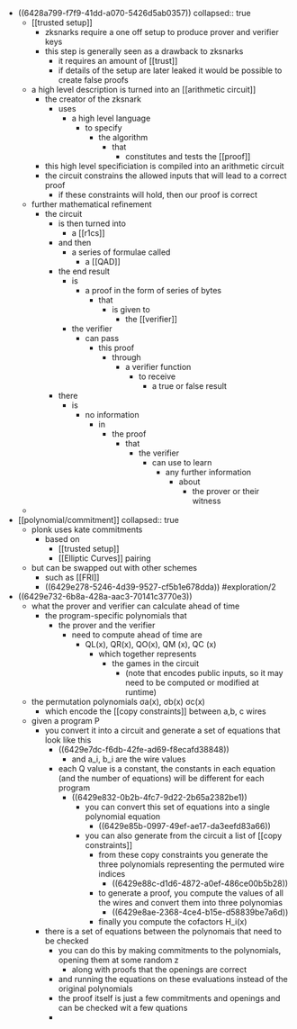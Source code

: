 - ((6428a799-f7f9-41dd-a070-5426d5ab0357))
  collapsed:: true
	- [[trusted setup]]
		- zksnarks require a one off setup to produce prover and verifier keys
		- this step is generally seen as a drawback to zksnarks
			- it requires an amount of [[trust]]
			- if details of the setup are later leaked it would be possible to create false proofs
	- a high level description is turned into an [[arithmetic circuit]]
		- the creator of the zksnark
			- uses
				- a high level language
					- to specify
						- the algorithm
							- that
								- constitutes and tests the [[proof]]
		- this high level specificiation is compiled into an arithmetic circuit
		- the circuit constrains the allowed inputs that will lead to a correct proof
			- if these constraints will hold, then our proof is correct
	- further mathematical refinement
		- the circuit
			- is then turned into
				- a [[r1cs]]
			- and then
				- a series of formulae called
					- a [[QAD]]
			- the end result
				- is
					- a proof in the form of series of bytes
						- that
							- is given to
								- the [[verifier]]
				- the verifier
					- can pass
						- this proof
							- through
								- a verifier function
									- to receive
										- a true or false result
			- there
				- is
					- no information
						- in
							- the proof
								- that
									- the verifier
										- can use to learn
											- any further information
												- about
													- the prover or their witness
	-
- [[polynomial/commitment]]
  collapsed:: true
	- plonk uses kate commitments
		- based on
			- [[trusted setup]]
			- [[Elliptic Curves]] pairing
	- but can be swapped out with other schemes
		- such as [[FRI]]
		- ((6429e278-5246-4d39-9527-cf5b1e678dda)) #exploration/2
- ((6429e732-6b8a-428a-aac3-70141c3770e3))
	- what the prover and verifier can calculate ahead of time
		- the program-specific polynomials that
			- the prover and the verifier
				- need to compute ahead of time are
					- QL(x), QR(x), QO(x), QM (x), QC (x)
						- which together represents
							- the games in the circuit
								- (note that encodes public inputs, so it may need to be computed or modified at runtime)
	- the permutation polynomials σa(x), σb(x) σc(x)
		- which encode the [[copy constraints]] between a,b, c wires
	- given a program P
		- you convert it into a circuit and generate a set of equations that look like this
			- ((6429e7dc-f6db-42fe-ad69-f8ecafd38848))
				- and a_i, b_i are the wire values
			- each Q value is a constant, the constants in each equation (and the number of equations) will be different for each program
				- ((6429e832-0b2b-4fc7-9d22-2b65a2382be1))
					- you can convert this set of equations into a single polynomial equation
						- ((6429e85b-0997-49ef-ae17-da3eefd83a66))
					- you can also generate from the circuit a list of [[copy constraints]]
						- from these copy constraints you generate the three polynomials representing the permuted wire indices
							- ((6429e88c-d1d6-4872-a0ef-486ce00b5b28))
						- to generate a proof, you compute the values of all the wires and convert them into three polynomias
							- ((6429e8ae-2368-4ce4-b15e-d58839be7a6d))
						- finally you compute the cofactors H_i(x)
		- there is a set of equations between the polynomais that need to be checked
			- you can do this by making commitments to the polynomials, opening them at some random z
				- along with proofs that the openings are correct
			- and running the equations on these evaluations instead of the original polynomials
			- the proof itself is just a few commitments and openings and can be checked wit a few quations
			-